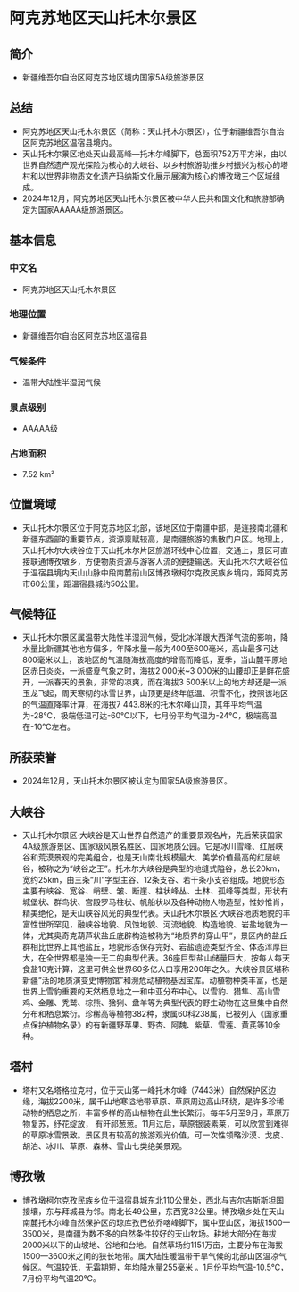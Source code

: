 # 阿克苏地区天山托木尔景区
## 简介
- 新疆维吾尔自治区阿克苏地区境内国家5A级旅游景区
## 总结
- 阿克苏地区天山托木尔景区（简称：天山托木尔景区），位于新疆维吾尔自治区阿克苏地区温宿县境内。 
- 天山托木尔景区地处天山最高峰—托木尔峰脚下，总面积752万平方米，由以世界自然遗产观光探险为核心的大峡谷、以乡村旅游助推乡村振兴为核心的塔村和以世界非物质文化遗产玛纳斯文化展示展演为核心的博孜墩三个区域组成。 
- 2024年12月，阿克苏地区天山托木尔景区被中华人民共和国文化和旅游部确定为国家AAAAA级旅游景区。
## 基本信息
### 中文名
- 阿克苏地区天山托木尔景区
### 地理位置
- 新疆维吾尔自治区阿克苏地区温宿县
### 气候条件
- 温带大陆性半湿润气候
### 景点级别
- AAAAA级
### 占地面积
- 7.52 km²
## 位置境域
- 天山托木尔景区位于阿克苏地区北部，该地区位于南疆中部，是连接南北疆和新疆东西部的重要节点，资源禀赋较高，是南疆旅游的集散门户区。地理上，天山托木尔大峡谷位于天山托木尔片区旅游环线中心位置，交通上，景区可直接联通博孜墩乡，方便物质资源与游客人流的便捷输送。天山托木尔大峡谷位于温宿县境内天山山脉中段南麓前山区博孜墩柯尔克孜民族乡境内，距阿克苏市60公里，距温宿县城约50公里。
## 气候特征
- 天山托木尔景区属温带大陆性半湿润气候，受北冰洋跟大西洋气流的影响，降水量比新疆其他地方偏多，年降水量一般为400至600毫米，高山最多可达800毫米以上，该地区的气温随海拔高度的增高而降低，夏季，当山麓平原地区赤日炎炎，一派盛夏气象之时，海拔2 000米~3 000米的山腰却正是鲜花盛开，一派春天的景象，非常的凉爽，而在海拔3 500米以上的地方却还是一派玉龙飞起，周天寒彻的冰雪世界，山顶更是终年低温、积雪不化，按照该地区的气温直降率计算，在海拔7 443.8米的托木尔峰山顶，其年平均气温为-28℃，极端低温可达-60℃以下，七月份平均气温为-24℃，极端高温在-10℃左右。
## 所获荣誉
- 2024年12月，天山托木尔景区被认定为国家5A级旅游景区。
## 大峡谷
- 天山托木尔景区·大峡谷是天山世界自然遗产的重要景观名片，先后荣获国家4A级旅游景区、国家级风景名胜区、国家地质公园。它是冰川雪峰、红层峡谷和荒漠景观的完美组合，也是天山南北规模最大、美学价值最高的红层峡谷，被称之为“峡谷之王”。托木尔大峡谷是典型的地缝式隘谷，总长20km，宽约25km，由三条“川”字型主谷、12条支谷、若干条小支谷组成。地貌形态主要有峡谷、宽谷、峭壁、皱、断崖、柱状峰丛、土林、孤峰等类型，形状有城堡状、群鸟状、宫殿罗马柱状、帆船状以及各种动物人物造型，惟妙惟肖，精美绝伦，是天山峡谷风光的典型代表。天山托木尔景区·大峡谷地质地貌的丰富性世所罕见，融峡谷地貌、风蚀地貌、河流地貌、构造地貌、岩盐地貌为一体，尤其奥奇克葫芦状盐丘底辟构造被称为“地质界的穿山甲”，景区内的盐丘群相比世界上其他盐丘，地貌形态保存完好、岩盐遗迹类型齐全、体态浑厚巨大，在全世界都是独一无二的典型代表。36座巨型盐山储量巨大，按每人每天食盐10克计算，这里可供全世界60多亿人口享用200年之久。大峡谷景区堪称新疆“活的地质演变史博物馆”和濒危动植物基因宝库。动植物种类丰富，也是世界上雪豹重要的天然栖息地之一和中亚分布中心。以雪豹、猎隼、高山雪鸡、金雕、秃鹫、棕熊、猞猁、盘羊等为典型代表的野生动物在这里集中自然分布和栖息繁衍。珍稀高等植物382种，隶属60科238属，已被列入《国家重点保护植物名录》的有新疆野苹果、野杏、阿魏、紫草、雪莲、黄芪等10余种。
## 塔村
- 塔村又名塔格拉克村，位于天山笫一峰托木尔峰（7443米）自然保护区边缘，海拔2200米，属千山地寒溢地带草原、草原周边高山环绕，是许多珍稀动物的栖息之所，丰富多样的高山植物在此生长繁衍。每年5月至9月，草原万物复苏，纾花绽放， 有旰祁葱葱。11月过后，草原银装素莱，可以欣赏到难得的草原冰雪景致。景区具有较高的旅游观光价值，可一次性领略沙漠、戈皮、胡泊、冰川、草原、森林、雪山七类绝美景观。
## 博孜墩
- 博孜墩柯尔克孜民族乡位于温宿县城东北110公里处，西北与吉尔吉斯斯坦国接壤，东与拜城县为邻。南北长49公里，东西宽32公里。博孜墩乡处在天山南麓托木尔峰自然保护区的琼库孜巴依乔喀峰脚下，属中亚山区，海拔1500一3500米，是南疆为数不多的自然条件较好的天山牧场。耕地大部分在海拔2000米以下的山坡地、谷地和台地。自然草场约1151万亩，主要分布在海拔1500—3600米之间的狭长地带。属大陆性暖温带干旱气候的北部山区温凉气候区。气温较低，无霜期短，年均降水量255毫米 。1月份平均气温-10.5℃，7月份平均气温20℃。